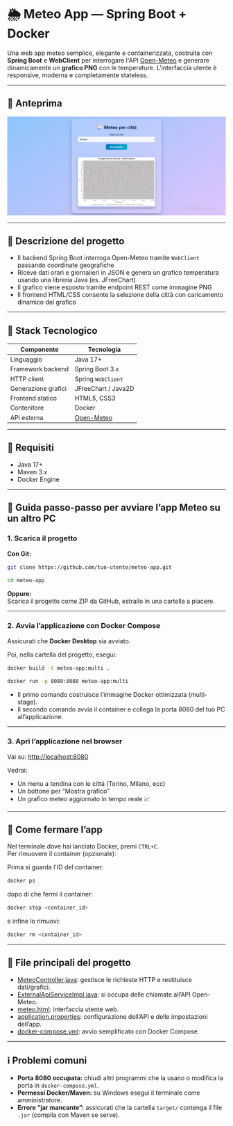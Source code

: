 # 🌦️ Meteo App — Spring Boot + Docker

Una web app meteo semplice, elegante e containerizzata, costruita con **Spring Boot** e **WebClient** per interrogare l'API [Open-Meteo](https://open-meteo.com/) e generare dinamicamente un **grafico PNG** con le temperature. L'interfaccia utente è responsive, moderna e completamente stateless.

---

## 📸 Anteprima

![Anteprima interfaccia](docs/preview.png)

---

## 🧠 Descrizione del progetto

- Il backend Spring Boot interroga Open-Meteo tramite `WebClient` passando coordinate geografiche
- Riceve dati orari e giornalieri in JSON e genera un grafico temperatura usando una libreria Java (es. JFreeChart)
- Il grafico viene esposto tramite endpoint REST come immagine PNG
- Il frontend HTML/CSS consente la selezione della città con caricamento dinamico del grafico

---

## 🧰 Stack Tecnologico

| Componente         | Tecnologia                      |
|--------------------|----------------------------------|
| Linguaggio         | Java 17+                         |
| Framework backend  | Spring Boot 3.x                  |
| HTTP client        | Spring `WebClient`               |
| Generazione grafici| JFreeChart / Java2D              |
| Frontend statico   | HTML5, CSS3                      |
| Contenitore        | Docker                           |
| API esterna        | [Open-Meteo](https://open-meteo.com/) |

---

## 📂 Requisiti

- Java 17+
- Maven 3.x
- Docker Engine

---

## 🚦 Guida passo-passo per avviare l’app Meteo su un altro PC

### 1. Scarica il progetto

**Con Git:**
```bash
git clone https://github.com/tuo-utente/meteo-app.git
```
```bash
cd meteo-app
```
**Oppure:**  
Scarica il progetto come ZIP da GitHub, estrailo in una cartella a piacere.

---

### 2. Avvia l’applicazione con Docker Compose

Assicurati che **Docker Desktop** sia avviato.

Poi, nella cartella del progetto, esegui:

```bash
docker build -t meteo-app:multi .
```
```bash
docker run -p 8080:8080 meteo-app:multi
```

- Il primo comando costruisce l’immagine Docker ottimizzata (multi-stage).
- Il secondo comando avvia il container e collega la porta 8080 del tuo PC all’applicazione.

---

### 3. Apri l’applicazione nel browser

Vai su:
[http://localhost:8080](http://localhost:8080)

Vedrai:
- Un menu a tendina con le città (Torino, Milano, ecc)
- Un bottone per “Mostra grafico”
- Un grafico meteo aggiornato in tempo reale 📈

---

## 🛑 Come fermare l’app

Nel terminale dove hai lanciato Docker, premi `CTRL+C`.  
Per rimuovere il container (opzionale):

Prima si guarda l'ID del container:
```bash
docker ps   
```
dopo di che fermi il container:
```bash
docker stop <container_id>
```
e infine lo rimuovi:
```bash
docker rm <container_id>
```

---

## 🔎 File principali del progetto

- [MeteoController.java](src/main/java/com/vale/meteo/controller/MeteoController.java): gestisce le richieste HTTP e restituisce dati/grafici.
- [ExternalApiServiceImpl.java](src/main/java/com/vale/meteo/service/ExternalApiServiceImpl.java): si occupa delle chiamate all’API Open-Meteo.
- [meteo.html](src/main/resources/templates/meteo.html): interfaccia utente web.
- [application.properties](src/main/resources/application.properties): configurazione dell’API e delle impostazioni dell’app.
- [docker-compose.yml](docker-compose.yml): avvio semplificato con Docker Compose.

---

## ℹ️ Problemi comuni

- **Porta 8080 occupata:** chiudi altri programmi che la usano o modifica la porta in `docker-compose.yml`.
- **Permessi Docker/Maven:** su Windows esegui il terminale come amministratore.
- **Errore “jar mancante”:** assicurati che la cartella `target/` contenga il file `.jar` (compila con Maven se serve).
